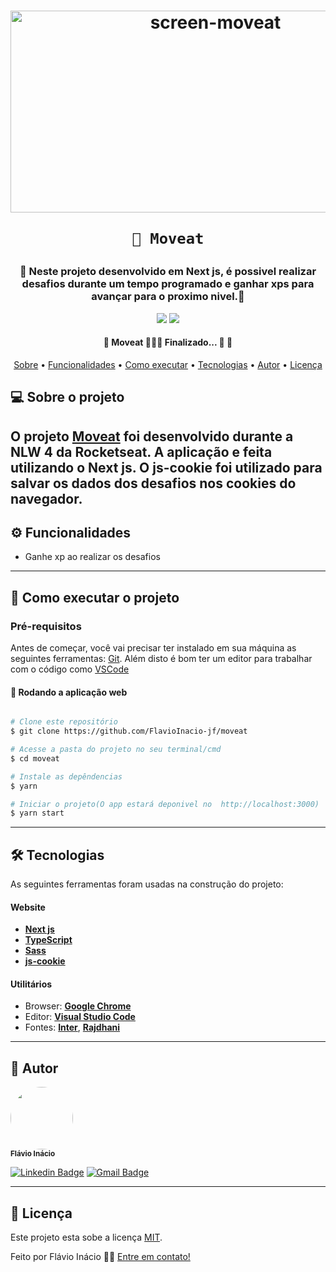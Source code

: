 
<h1 align="center">
	<a data-flickr-embed="true" href="https://www.flickr.com/photos/193310286@N05/51275486470/in/dateposted-public/" title="screen-moveat">
	<img 	src="https://live.staticflickr.com/65535/51275486470_56cc67115f_z.jpg" width="640" height="323" alt="screen-moveat"></a>
	
	📱 Moveat
</h1>
<h3 align="center">
    🌱 Neste projeto desenvolvido em Next js, é possivel realizar desafios durante um tempo programado e ganhar xps para avançar para o proximo nivel.💚
</h3>

<p align="center">
	
  <img src="https://img.shields.io/static/v1?label=css&message=32.8%&color=835afd&style=<STYLE>&logo=<LOGO>">
  <img src="https://img.shields.io/static/v1?label=TypeScript&message=67.2%&color=835afd&style=<STYLE>&logo=<LOGO>">
    
</p>



<h4 align="center"> 
	🚧  Moveat 👨🏾‍💻 Finalizado... 🚀 🚧
</h4>

<p align="center">
 <a href="#-sobre-o-projeto">Sobre</a> •
 <a href="#-funcionalidades">Funcionalidades</a> • 
 <a href="#-como-executar-o-projeto">Como executar</a> • 
 <a href="#-tecnologias">Tecnologias</a> • 
 <a href="#-autor">Autor</a> • 
 <a href="#user-content--licença">Licença</a>
</p>


## 💻 Sobre o projeto

O projeto **[Moveat](https://moveat-anf14u38v-flavioinacio-jf.vercel.app/)** foi desenvolvido durante a NLW 4 da Rocketseat. A aplicação e feita utilizando o Next js. O js-cookie foi utilizado para salvar os dados dos desafios nos cookies do navegador.
---

## ⚙️ Funcionalidades

- Ganhe xp ao realizar os desafios
---



## 🚀 Como executar o projeto


### Pré-requisitos

Antes de começar, você vai precisar ter instalado em sua máquina as seguintes ferramentas:
[Git](https://git-scm.com). 
Além disto é bom ter um editor para trabalhar com o código como [VSCode](https://code.visualstudio.com/)


#### 🧭 Rodando a aplicação web 
```bash

# Clone este repositório
$ git clone https://github.com/FlavioInacio-jf/moveat

# Acesse a pasta do projeto no seu terminal/cmd
$ cd moveat

# Instale as depêndencias
$ yarn

# Iniciar o projeto(O app estará deponivel no  http://localhost:3000)
$ yarn start
```

---

## 🛠 Tecnologias

As seguintes ferramentas foram usadas na construção do projeto:

#### **Website** 
- **[Next js](https://nextjs.org/)**
- **[TypeScript](https://www.typescriptlang.org/)**
- **[Sass](https://sass-lang.com/)**
- **[js-cookie](https://github.com/js-cookie/js-cookie)**

#### [](https://github.com/FlavioInacio-jf/ControlTT#utilit%C3%A1rios)**Utilitários**

-   Browser: **[Google Chrome](https://www.google.com/intl/pt-BR/chrome/)**
-   Editor:  **[Visual Studio Code](https://code.visualstudio.com/)** 
-   Fontes:  **[Inter](https://fonts.google.com/specimen/Inter)**,  **[Rajdhani](https://fonts.google.com/specimen/Rajdhani)**


---


## 🦸 Autor
 <img style="border-radius: 50%;" src="https://i.ibb.co/B26fQkK/capture-Fl-vio-In-cio.jpg" width="100px;" alt=""/>
 <br />
 <sub><b>Flávio Inácio</b></sub>
 <br />

[![Linkedin Badge](https://img.shields.io/badge/-Flávio-blue?style=flat-square&logo=Linkedin&logoColor=white&link=https://www.linkedin.com/in/fl%C3%A1vio-in%C3%A1cio/)](https://www.linkedin.com/in/fl%C3%A1vio-in%C3%A1cio/) 
[![Gmail Badge](https://img.shields.io/badge/-jflavioinacio22@gmail.com-c14438?style=flat-square&logo=Gmail&logoColor=white&link=mailto:jflavioinacio@gmail.com)](mailto:jflavioinacio22@gmail.com)

---

## 📝 Licença

Este projeto esta sobe a licença [MIT](./LICENSE).

Feito por Flávio Inácio 👋🏽 [Entre em contato!](https://www.linkedin.com/in/fl%C3%A1vio-in%C3%A1cio/)


